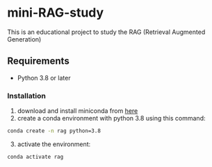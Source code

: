 # mini-RAG-study

This is an educational project to study the RAG (Retrieval Augmented Generation) 

## Requirements

- Python 3.8 or later

### Installation
1) download and install miniconda from [here](https://www.anaconda.com/docs/getting-started/miniconda/install)
2) create a conda environment with python 3.8 using this command:
```bash
conda create -n rag python=3.8
```
3) activate the environment:
```bash
conda activate rag
```